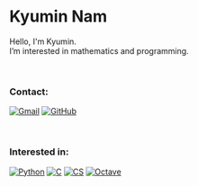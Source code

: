 <div align="left">

# Kyumin Nam 
Hello, I'm Kyumin. <br>
I’m interested in mathematics and programming.

<br>

### Contact: <br>
[![Gmail](https://img.shields.io/badge/Gmail-d14836?style=flat&logo=gmail&logoColor=white)](mailto:godbros.miniprime@gmail.com)
[![GitHub](https://img.shields.io/badge/GitHub-181717?style=flat&logo=github&logoColor=white)](https://github.com/miniprime1)

<br>

### Interested in: <be>
[![Python](https://img.shields.io/badge/Python-3776AB?style=flat-square&logo=python&logoColor=white)](https://www.python.org/)
[![C](https://img.shields.io/badge/C-A8B9CC?style=flat-square&logo=C&logoColor=white)](https://devdocs.io/c/)
[![CS](https://img.shields.io/badge/CSharp-239120?style=flat-square&logo=CSharp&logoColor=white)](https://dotnet.microsoft.com/)
[![Octave](https://img.shields.io/badge/Octave-0790C0?style=flat-square&logo=Octave&logoColor=white)](https://www.gnu.org/software/octave/index)<br>

</div>
